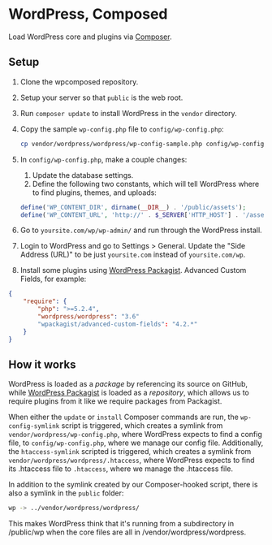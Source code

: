 # WordPress, Composed

Load WordPress core and plugins via [Composer](http://getcomposer.org/).



## Setup

1. Clone the wpcomposed repository.

1. Setup your server so that `public` is the web root.

1. Run `composer update` to install WordPress in the `vendor` directory.

1. Copy the sample `wp-config.php` file to `config/wp-config.php`:

	```bash
	cp vendor/wordpress/wordpress/wp-config-sample.php config/wp-config.php
	```

1. In `config/wp-config.php`, make a couple changes:
    1. Update the database settings.
    2. Define the following two constants, which will tell WordPress where to find plugins, themes, and uploads:

    ```php
    define('WP_CONTENT_DIR', dirname(__DIR__) . '/public/assets');
	define('WP_CONTENT_URL', 'http://' . $_SERVER['HTTP_HOST'] . '/assets');
	```

1. Go to `yoursite.com/wp/wp-admin/` and run through the WordPress install.

1. Login to WordPress and go to Settings > General. Update the "Side Address (URL)" to be just `yoursite.com` instead of `yoursite.com/wp`.

1. Install some plugins using [WordPress Packagist](http://wpackagist.org/). Advanced Custom Fields, for example:

```json
{
	"require": {
		"php": ">=5.2.4",
		"wordpress/wordpress": "3.6"
	    "wpackagist/advanced-custom-fields": "4.2.*"
	}
}
```



## How it works

WordPress is loaded as a _package_ by referencing its source on GitHub, while [WordPress Packagist](http://wpackagist.org/) is loaded as a _repository_, which allows us to require plugins from it like we require packages from Packagist.

When either the `update` or `install` Composer commands are run, the `wp-config-symlink` script is triggered, which creates a symlink from `vendor/wordpress/wp-config.php`, where WordPress expects to find a config file, to `config/wp-config.php`, where we manage our config file. Additionally, the `htaccess-symlink` scripted is triggered, which creates a symlink from `vendor/wordpress/wordpress/.htaccess`, where WordPress expects to find its .htaccess file to `.htaccess`, where we manage the .htaccess file.

In addition to the symlink created by our Composer-hooked script, there is also a symlink in the `public` folder:

```bash
wp -> ../vendor/wordpress/wordpress/
```

This makes WordPress think that it's running from a subdirectory in /public/wp when the core files are all in /vendor/wordpress/wordpress.
